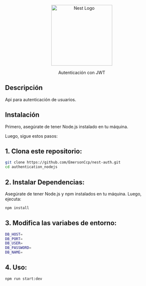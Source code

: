 <p align="center">
  <a href="http://nestjs.com/" target="blank"><img src="https://nestjs.com/img/logo-small.svg" width="200" alt="Nest Logo" /></a>
</p>

[circleci-image]: https://img.shields.io/circleci/build/github/nestjs/nest/master?token=abc123def456
[circleci-url]: https://circleci.com/gh/nestjs/nest

  <p align="center">Autenticación con JWT</p>
    <p align="center">

## Descripción

Api para autenticación de usuarios.

## Instalación

Primero, asegúrate de tener Node.js instalado en tu máquina.

Luego, sigue estos pasos:

## 1. Clona este repositorio:

```bash
git clone https://github.com/EmersonCcp/nest-auth.git
cd authentication_nodejs
```

## 2. Instalar Dependencias:

Asegúrate de tener Node.js y npm instalados en tu máquina. Luego, ejecuta:

```bash
npm install
```

## 3. Modifica las variabes de entorno:

```bash
DB_HOST=
DB_PORT=
DB_USER=
DB_PASSWORD=
DB_NAME=
```

## 4. Uso:

```bash
npm run start:dev
```
